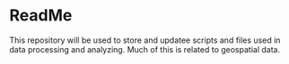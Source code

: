 # ReadMe
This repository will be used to store and updatee scripts and files used in data processing and analyzing. Much of this is related to geospatial data.
